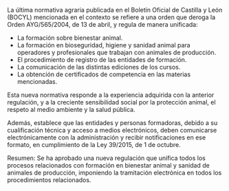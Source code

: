La última normativa agraria publicada en el Boletín Oficial de Castilla y León (BOCYL) mencionada en el contexto se refiere a una orden que deroga la Orden AYG/565/2004, de 13 de abril, y regula de manera unificada:

- La formación sobre bienestar animal.
- La formación en bioseguridad, higiene y sanidad animal para operadores y profesionales que trabajan con animales de producción.
- El procedimiento de registro de las entidades de formación.
- La comunicación de las distintas ediciones de los cursos.
- La obtención de certificados de competencia en las materias mencionadas.

Esta nueva normativa responde a la experiencia adquirida con la anterior regulación, y a la creciente sensibilidad social por la protección animal, el respeto al medio ambiente y la salud pública.

Además, establece que las entidades y personas formadoras, debido a su cualificación técnica y acceso a medios electrónicos, deben comunicarse electrónicamente con la administración y recibir notificaciones en ese formato, en cumplimiento de la Ley 39/2015, de 1 de octubre.

Resumen: Se ha aprobado una nueva regulación que unifica todos los procesos relacionados con formación en bienestar animal y sanidad de animales de producción, imponiendo la tramitación electrónica en todos los procedimientos relacionados.